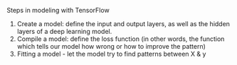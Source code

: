 Steps in modeling with TensorFlow
1. Create a model: define the input and output layers, as well as the hidden layers of a deep learning model.
2. Compile a model: define the loss function (in other words, the function which tells our model how wrong or how to improve the pattern)
3. Fitting a model - let the model try to find patterns between X & y 
